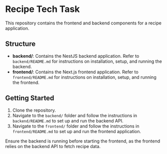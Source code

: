# Recipe Tech Task

This repository contains the frontend and backend components for a recipe application.

## Structure

* **backend/**: Contains the NestJS backend application. Refer to `backend/README.md` for instructions on installation,
  setup, and running the backend.
* **frontend/**: Contains the Next.js frontend application. Refer to `frontend/README.md` for instructions on
  installation, setup, and running the frontend.

## Getting Started

1. Clone the repository.
2. Navigate to the `backend/` folder and follow the instructions in `backend/README.md` to set up and run the backend
   API.
3. Navigate to the `frontend/` folder and follow the instructions in `frontend/README.md` to set up and run the frontend
   application.

Ensure the backend is running before starting the frontend, as the frontend relies on the backend API to fetch recipe
data.